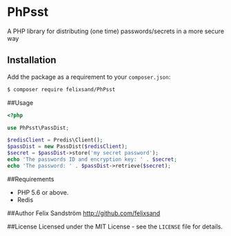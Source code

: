 # PhPsst

A PHP library for distributing (one time) passwords/secrets in a more secure way

## Installation
Add the package as a requirement to your `composer.json`:
```bash
$ composer require felixsand/PhPsst
```

##Usage
```php
<?php

use PhPsst\PassDist;

$redisClient = Predis\Client();
$passDist = new PassDist($redisClient);
$secret = $passDist->store('my secret password');
echo 'The passwords ID and encryption key: ' . $secret;
echo 'The password: ' . $passDist->retrieve($secret);
```


##Requirements
- PHP 5.6 or above.
- Redis

##Author
Felix Sandström <http://github.com/felixsand>

##License
Licensed under the MIT License - see the `LICENSE` file for details.
